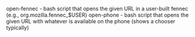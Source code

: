 
open-fennec - bash script that opens the given URL in a user-built fennec (e.g., org.mozilla.fennec_$USER)
open-phone - bash script that opens the given URL with whatever is available on the phone (shows a chooser typically)

